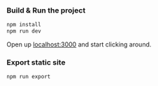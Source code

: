 
### Build & Run the project

```bash
npm install
npm run dev
```

Open up [localhost:3000](http://localhost:3000) and start clicking around.

### Export static site

```bash
npm run export
```
